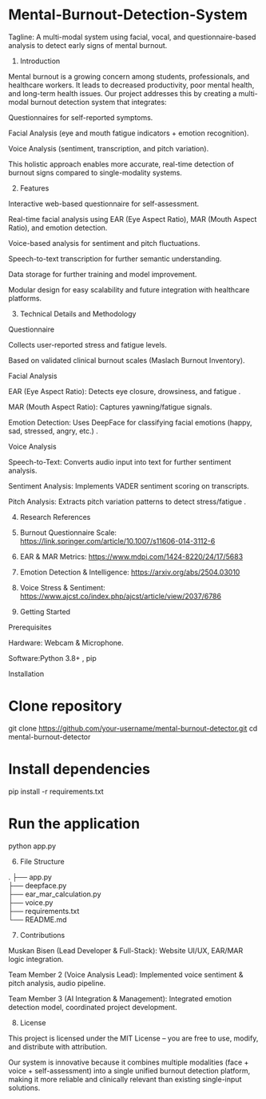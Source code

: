 # Mental-Burnout-Detection-System

Tagline:
A multi-modal system using facial, vocal, and questionnaire-based analysis to detect early signs of mental burnout.

1. Introduction

Mental burnout is a growing concern among students, professionals, and healthcare workers. It leads to decreased productivity, poor mental health, and long-term health issues.
Our project addresses this by creating a multi-modal burnout detection system that integrates:

Questionnaires for self-reported symptoms.

Facial Analysis (eye and mouth fatigue indicators + emotion recognition).

Voice Analysis (sentiment, transcription, and pitch variation).


This holistic approach enables more accurate, real-time detection of burnout signs compared to single-modality systems.

2. Features

 Interactive web-based questionnaire for self-assessment.

 Real-time facial analysis using EAR (Eye Aspect Ratio), MAR (Mouth Aspect Ratio), and emotion detection.

 Voice-based analysis for sentiment and pitch fluctuations.

 Speech-to-text transcription for further semantic understanding.

 Data storage for further training and model improvement.

 Modular design for easy scalability and future integration with healthcare platforms.

3. Technical Details and Methodology

 Questionnaire

Collects user-reported stress and fatigue levels.

Based on validated clinical burnout scales (Maslach Burnout Inventory).


Facial Analysis

EAR (Eye Aspect Ratio): Detects eye closure, drowsiness, and fatigue .

MAR (Mouth Aspect Ratio): Captures yawning/fatigue signals.

Emotion Detection: Uses DeepFace for classifying facial emotions (happy, sad, stressed, angry, etc.) .


 Voice Analysis

Speech-to-Text: Converts audio input into text for further sentiment analysis.

Sentiment Analysis: Implements VADER sentiment scoring on transcripts.

Pitch Analysis: Extracts pitch variation patterns to detect stress/fatigue .

4. Research References

1. Burnout Questionnaire Scale: https://link.springer.com/article/10.1007/s11606-014-3112-6


2. EAR & MAR Metrics: https://www.mdpi.com/1424-8220/24/17/5683


3. Emotion Detection & Intelligence: https://arxiv.org/abs/2504.03010


4. Voice Stress & Sentiment: https://www.ajcst.co/index.php/ajcst/article/view/2037/6786

5. Getting Started

Prerequisites

Hardware: Webcam & Microphone.

Software:Python 3.8+ , pip

 Installation

# Clone repository
git clone https://github.com/your-username/mental-burnout-detector.git
cd mental-burnout-detector

# Install dependencies
pip install -r requirements.txt

# Run the application
python app.py

6. File Structure

.
├── app.py                     
├── deepface.py                
├── ear_mar_calculation.py     
├── voice.py                   
├── requirements.txt           
└── README.md                  

7. Contributions

Muskan Bisen (Lead Developer & Full-Stack): Website UI/UX, EAR/MAR logic integration.

Team Member 2 (Voice Analysis Lead): Implemented voice sentiment & pitch analysis, audio pipeline.

Team Member 3 (AI Integration & Management): Integrated emotion detection model, coordinated project development.


8. License

This project is licensed under the MIT License – you are free to use, modify, and distribute with attribution.


 Our system is innovative because it combines multiple modalities (face + voice + self-assessment) into a single unified burnout detection platform, making it more reliable and clinically relevant than existing single-input solutions.



